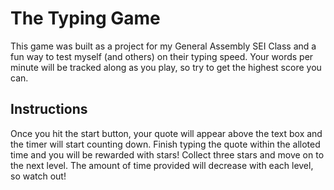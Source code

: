 # The Typing Game
This game was built as a project for my General Assembly SEI Class and a fun way to test myself (and others) on their typing speed. Your words per minute will be tracked along as you play, so try to get the highest score you can.
## Instructions
Once you hit the start button, your quote will appear above the text box and the timer will start counting down. Finish typing the quote within the alloted time and you will be rewarded with stars! Collect three stars and move on to the next level. The amount of time provided will decrease with each level, so watch out!

